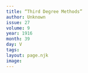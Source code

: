 ```yaml
---
title: “Third Degree Methods”
author: Unknown
issue: 27
volume: 9
year: 1916
month: 39
day: V
tags:
layout: page.njk
image:
---
```




